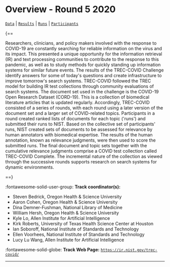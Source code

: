 # Overview - Round 5 2020

[`Data`](./data.md) | [`Results`](./results.md) | [`Runs`](./runs.md) | [`Participants`](./participants.md)

{==

Researchers, clinicians, and policy makers involved with the response to COVID-19 are constantly searching for reliable information on the virus and its impact. This presented a unique opportunity for the information retrieval (IR) and text processing communities to contribute to the response to this pandemic, as well as to study methods for quickly standing up information systems for similar future events. The results of the TREC-COVID Challenge identify answers for some of today's questions and create infrastructure to improve tomorrow's search systems. TREC-COVID followed the TREC model for building IR test collections through community evaluations of search systems. The document set used in the challenge is the COVID-19 Open Research Dataset (CORD-19). This is a collection of biomedical literature articles that is updated regularly. Accordingly, TREC-COVID consisted of a series of rounds, with each round using a later version of the document set and a larger set of COVID-related topics. Participants in a round created ranked lists of documents for each topic ('runs') and submitted their runs to NIST. Based on the collective set of participants' runs, NIST created sets of documents to be assessed for relevance by human annotators with biomedical expertise. The results of the human annotation, known as relevance judgments, were then used to score the submitted runs. The final document and topic sets together with the cumulative relevance judgments comprise a COVID test collection called TREC-COVID Complete. The incremental nature of the collection as viewed through the successive rounds supports research on search systems for dynamic environments.

==}

:fontawesome-solid-user-group: **Track coordinator(s):**

- Steven Bedrick, Oregon Health & Science University 
- Aaron Cohen, Oregon Health & Science University 
- Dina Demner-Fushman, National Library of Medicine 
- William Hersh, Oregon Health & Science University 
- Kyle Lo, Allen Institute for Artificial Intelligence 
- Kirk Roberts, University of Texas Health Science Center at Houston 
- Ian Soboroff, National Institute of Standards and Technology 
- Ellen Voorhees, National Institute of Standards and Technology 
- Lucy Lu Wang, Allen Institute for Artificial Intelligence 

:fontawesome-solid-globe: **Track Web Page:** [`https://ir.nist.gov/trec-covid/`](https://ir.nist.gov/trec-covid/) 

---

